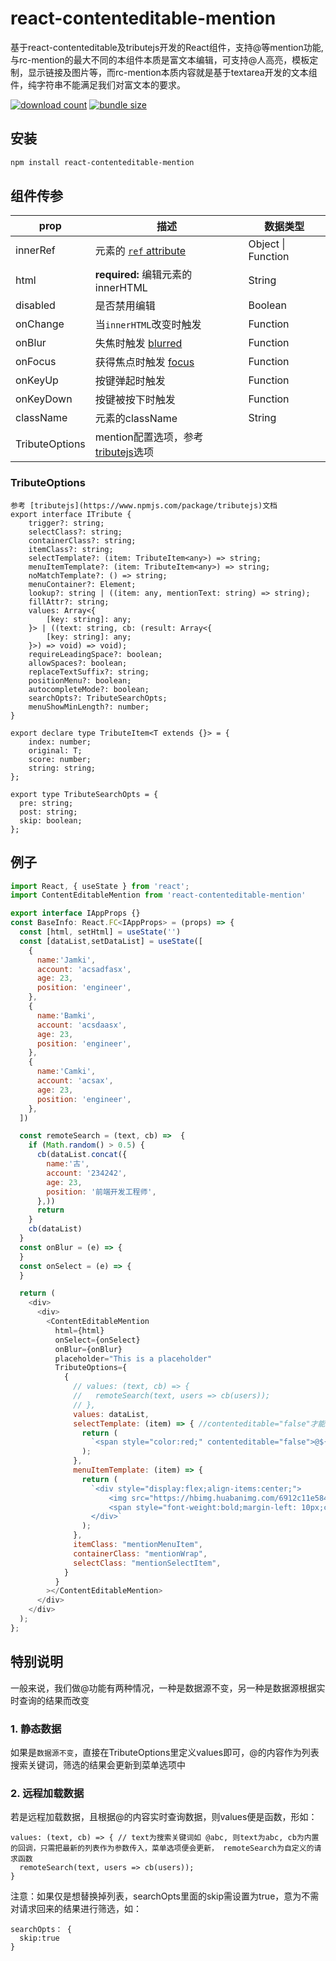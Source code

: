 react-contenteditable-mention
=====================
基于react-contenteditable及tributejs开发的React组件，支持@等mention功能, 与rc-mention的最大不同的本组件本质是富文本编辑，可支持@人高亮，模板定制，显示链接及图片等，而rc-mention本质内容就是基于textarea开发的文本组件，纯字符串不能满足我们对富文本的要求。


[![download count](https://img.shields.io/badge/-react--contenteditable--mention-brightgreen.svg)](https://www.npmjs.com/package/react-contenteditable-mention)
[![bundle size](https://img.shields.io/badge/-react--contenteditable--mention-yellow.svg)](https://www.npmjs.com/package/react-contenteditable-mention)
<!-- [![license](https://img.shields.io/github/license/lovasoa/react-contenteditable.svg)](https://github.com/lovasoa/react-contenteditable/blob/master/LICENSE) -->


## 安装

```sh
npm install react-contenteditable-mention

```

## 组件传参

|prop|描述|数据类型|
|--|----|----|
|innerRef|元素的 [`ref` attribute](https://reactjs.org/docs/refs-and-the-dom.html)|Object \| Function|
|html|**required:** 编辑元素的innerHTML|String|
|disabled|是否禁用编辑|Boolean|
|onChange|当`innerHTML`改变时触发|Function|
|onBlur|失焦时触发 [blurred](https://developer.mozilla.org/en-US/docs/Web/Events/blur)|Function|
|onFocus|获得焦点时触发 [focus](https://developer.mozilla.org/en-US/docs/Web/API/Element/focus_event)|Function|
|onKeyUp|按键弹起时触发|Function|
|onKeyDown|按键被按下时触发 |Function|
|className|元素的className|String|
|TributeOptions|mention配置选项，参考[tributejs](https://www.npmjs.com/package/tributejs)选项|

### TributeOptions
```
参考 [tributejs](https://www.npmjs.com/package/tributejs)文档
export interface ITribute {
    trigger?: string; 
    selectClass?: string;
    containerClass?: string;
    itemClass?: string;
    selectTemplate?: (item: TributeItem<any>) => string;
    menuItemTemplate?: (item: TributeItem<any>) => string;
    noMatchTemplate?: () => string;
    menuContainer?: Element;
    lookup?: string | ((item: any, mentionText: string) => string);
    fillAttr?: string;
    values: Array<{
        [key: string]: any;
    }> | ((text: string, cb: (result: Array<{
        [key: string]: any;
    }>) => void) => void);
    requireLeadingSpace?: boolean;
    allowSpaces?: boolean;
    replaceTextSuffix?: string;
    positionMenu?: boolean;
    autocompleteMode?: boolean;
    searchOpts?: TributeSearchOpts;
    menuShowMinLength?: number;
}

export declare type TributeItem<T extends {}> = {
    index: number;
    original: T;
    score: number;
    string: string;
};

export type TributeSearchOpts = {
  pre: string;
  post: string;
  skip: boolean;
};
```


## 例子

```javascript
import React, { useState } from 'react';
import ContentEditableMention from 'react-contenteditable-mention'

export interface IAppProps {}
const BaseInfo: React.FC<IAppProps> = (props) => {
  const [html, setHtml] = useState('')
  const [dataList,setDataList] = useState([
    {
      name:'Jamki',
      account: 'acsadfasx',
      age: 23,
      position: 'engineer',
    },
    {
      name:'Bamki',
      account: 'acsdaasx',
      age: 23,
      position: 'engineer',
    },
    {
      name:'Camki',
      account: 'acsax',
      age: 23,
      position: 'engineer',
    },
  ])

  const remoteSearch = (text, cb) =>  {
    if (Math.random() > 0.5) {
      cb(dataList.concat({
        name:'古',
        account: '234242',
        age: 23,
        position: '前端开发工程师',
      },))
      return 
    }
    cb(dataList)
  }
  const onBlur = (e) => {
  }
  const onSelect = (e) => {
  }

  return (
    <div>
      <div>
        <ContentEditableMention 
          html={html}
          onSelect={onSelect}
          onBlur={onBlur}
          placeholder="This is a placeholder"
          TributeOptions={
            {
              // values: (text, cb) => {
              //   remoteSearch(text, users => cb(users));
              // },
              values: dataList,
              selectTemplate: (item) => { //contenteditable="false"才能完整匹配
                return (
                  `<span style="color:red;" contenteditable="false">@${item.original.name}</span>`
                );
              },
              menuItemTemplate: (item) => {
                return (
                  `<div style="display:flex;align-items:center;">
                      <img src="https://hbimg.huabanimg.com/6912c11e58433dc8d2e582f823bd27fc2923ab2614636-qr3tIZ_fw658/format/webp" alt="" width="30" height="30px" style="display:inline-block; border-radius:50%;"/>
                      <span style="font-weight:bold;margin-left: 10px;cursor: pointer;">${item.original.name}</span>
                  </div>`
                );
              },
              itemClass: "mentionMenuItem",
              containerClass: "mentionWrap",
              selectClass: "mentionSelectItem",
            }
          }
        ></ContentEditableMention>
      </div>
    </div>
  );
};
```

## 特别说明

一般来说，我们做@功能有两种情况，一种是数据源不变，另一种是数据源根据实时查询的结果而改变
### 1. 静态数据
如果是`数据源不变`，直接在TributeOptions里定义values即可，@的内容作为列表搜索关键词，筛选的结果会更新到菜单选项中

### 2. 远程加载数据
若是远程加载数据，且根据@的内容实时查询数据，则values便是函数，形如：
```
values: (text, cb) => { // text为搜索关键词如 @abc, 则text为abc, cb为内置的回调，只需把最新的列表作为参数传入，菜单选项便会更新， remoteSearch为自定义的请求函数
  remoteSearch(text, users => cb(users));
}
```

注意：如果仅是想替换掉列表，searchOpts里面的skip需设置为true，意为不需对请求回来的结果进行筛选，如：

```
searchOpts： {
  skip:true
}
```
